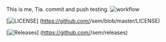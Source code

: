 This is me, Tia.
commit and push testing.
![workflow](https://github.com/<UserName>/<RepositoryName>/actions/workflows/main.yml/badge.svg)

[![LICENSE](https://img.shields.io/github/license/<40614785-hmThiri>/sem.svg?style=flat-square)]
(https://github.com/<github-username>/sem/blob/master/LICENSE)

[![Releases](https://img.shields.io/github/release/<40614785-hmThiri>/sem/all.svg?style=flat-square)]
(https://github.com/<github-username>/sem/releases)